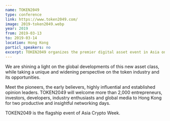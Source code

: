 ```yaml
---
name: TOKEN2049
type: conference
link: https://www.token2049.com/
image: 2019-token2049.webp
year: 2019
from: 2019-03-13
to: 2019-03-14
location: Hong Kong
particl_speakers: no
excerpt: TOKEN2049 organizes the premier digital asset event in Asia on 13-14 March 2019 in Hong Kong, where we explore the token economy in-depth.
---
```


We are shining a light on the global developments of this new asset class, while taking a unique and widening perspective on the token industry and its opportunities.

​Meet the pioneers, the early believers, highly influential and established opinion leaders. TOKEN2049 will welcome more than 2,000 entrepreneurs, investors, developers, industry enthusiasts and global media to Hong Kong for two productive and insightful networking days.

TOKEN2049 is the flagship event of Asia Crypto Week.